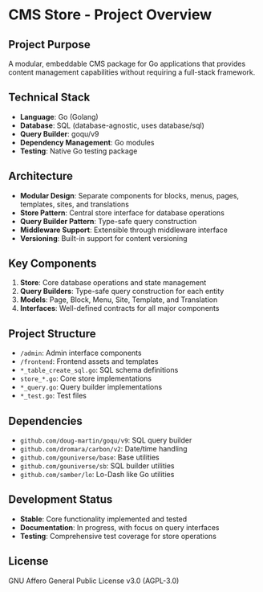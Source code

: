 # CMS Store - Project Overview

## Project Purpose
A modular, embeddable CMS package for Go applications that provides content management capabilities without requiring a full-stack framework.

## Technical Stack
- **Language**: Go (Golang)
- **Database**: SQL (database-agnostic, uses database/sql)
- **Query Builder**: goqu/v9
- **Dependency Management**: Go modules
- **Testing**: Native Go testing package

## Architecture
- **Modular Design**: Separate components for blocks, menus, pages, templates, sites, and translations
- **Store Pattern**: Central store interface for database operations
- **Query Builder Pattern**: Type-safe query construction
- **Middleware Support**: Extensible through middleware interface
- **Versioning**: Built-in support for content versioning

## Key Components
1. **Store**: Core database operations and state management
2. **Query Builders**: Type-safe query construction for each entity
3. **Models**: Page, Block, Menu, Site, Template, and Translation
4. **Interfaces**: Well-defined contracts for all major components

## Project Structure
- `/admin`: Admin interface components
- `/frontend`: Frontend assets and templates
- `*_table_create_sql.go`: SQL schema definitions
- `store_*.go`: Core store implementations
- `*_query.go`: Query builder implementations
- `*_test.go`: Test files

## Dependencies
- `github.com/doug-martin/goqu/v9`: SQL query builder
- `github.com/dromara/carbon/v2`: Date/time handling
- `github.com/gouniverse/base`: Base utilities
- `github.com/gouniverse/sb`: SQL builder utilities
- `github.com/samber/lo`: Lo-Dash like Go utilities

## Development Status
- **Stable**: Core functionality implemented and tested
- **Documentation**: In progress, with focus on query interfaces
- **Testing**: Comprehensive test coverage for store operations

## License
GNU Affero General Public License v3.0 (AGPL-3.0)
